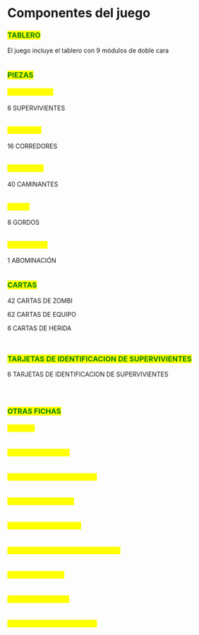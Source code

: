 # Componentes del juego

### <mark style="color:green;">**TABLERO**</mark>

El juego incluye el tablero con 9  módulos de doble cara&#x20;

<figure><img src="../.gitbook/assets/zombicidetablero.png" alt=""><figcaption></figcaption></figure>

### <mark style="color:green;">**PIEZAS**</mark>



#### <mark style="color:yellow;">Supervivientes</mark>

6 SUPERVIVIENTES

<figure><img src="../.gitbook/assets/grupo1.webp" alt=""><figcaption></figcaption></figure>



#### <mark style="color:yellow;">Corredores</mark>&#x20;

16 CORREDORES

<figure><img src="../.gitbook/assets/corredores-berserker-zombicide.jpg" alt=""><figcaption></figcaption></figure>



#### <mark style="color:yellow;">Caminantes</mark>

40 CAMINANTES

<figure><img src="../.gitbook/assets/como-pintar-zombies-berserker-zombicide-1024x768.jpg" alt=""><figcaption></figcaption></figure>

#### <mark style="color:yellow;">Gordos</mark>

8 GORDOS&#x20;

<figure><img src="../.gitbook/assets/como-pintar-gordos-berserker-zombicide.jpg" alt=""><figcaption></figcaption></figure>

#### <mark style="color:yellow;">Abominacion</mark>

1 ABOMINACIÓN

<figure><img src="../.gitbook/assets/cbea777cdb7e390f8e505e9c4b6e1aaf.jpg" alt=""><figcaption></figcaption></figure>

### <mark style="color:green;">CARTAS</mark>

42 CARTAS DE ZOMBI&#x20;

62 CARTAS DE EQUIPO&#x20;

6 CARTAS DE HERIDA

<div>

<figure><img src="../.gitbook/assets/cartas-equipo-zombicide.jpg" alt=""><figcaption></figcaption></figure>

 

<figure><img src="../.gitbook/assets/cartas-zombicide-oleadas.jpg" alt=""><figcaption></figcaption></figure>

</div>

### <mark style="color:green;">TARJETAS DE IDENTIFICACION DE SUPERVIVIENTES</mark>&#x20;

6 TARJETAS DE IDENTIFICACION DE SUPERVIVIENTES&#x20;

<div>

<figure><img src="../.gitbook/assets/phil-zombicide-ficha.jpg" alt=""><figcaption></figcaption></figure>

 

<figure><img src="../.gitbook/assets/josh-zombicide-ficha.jpg" alt=""><figcaption></figcaption></figure>

 

<figure><img src="../.gitbook/assets/ned-zombicide-ficha.jpg" alt=""><figcaption></figcaption></figure>

</div>

### <mark style="color:green;">OTRAS FICHAS</mark>&#x20;



#### <mark style="color:yellow;">6 DADOS</mark>

<figure><img src="../.gitbook/assets/61kwNyrS2fL._AC_UF894,1000_QL80_.jpg" alt=""><figcaption></figcaption></figure>



#### <mark style="color:yellow;">4 FICHAS DE COCHE</mark>



<figure><img src="../.gitbook/assets/Voitures12.jpg" alt=""><figcaption></figcaption></figure>

#### <mark style="color:yellow;">24 CONTADORES DE  AVANCE</mark>

<figure><img src="../.gitbook/assets/Captura de pantalla 2024-09-17 102754.png" alt=""><figcaption></figcaption></figure>



#### <mark style="color:yellow;">12 FICHAS DE PUERTA</mark>&#x20;

<figure><img src="../.gitbook/assets/s-l1200.jpg" alt=""><figcaption></figcaption></figure>



#### <mark style="color:yellow;">10 FICHAS DE OBJETIVO</mark>&#x20;

<figure><img src="../.gitbook/assets/il_fullxfull.2400168686_afo2.avif" alt=""><figcaption></figcaption></figure>

#### <mark style="color:yellow;">6 FICHAS DE APARICION DE ZOMBIES</mark>

<figure><img src="../.gitbook/assets/Captura de pantalla 2024-09-17 103503.png" alt=""><figcaption></figcaption></figure>



#### <mark style="color:yellow;">1 FICHA DE SALIDA</mark>&#x20;

<figure><img src="../.gitbook/assets/Captura de pantalla 2024-09-17 103620.png" alt=""><figcaption></figcaption></figure>



#### <mark style="color:yellow;">18 FICHAS DE RUIDO</mark>

<figure><img src="../.gitbook/assets/Captura de pantalla 2024-09-17 103645.png" alt=""><figcaption></figcaption></figure>



#### <mark style="color:yellow;">1 FICHA DE PRIMER JUGADOR</mark>

<figure><img src="../.gitbook/assets/image.png" alt=""><figcaption></figcaption></figure>

